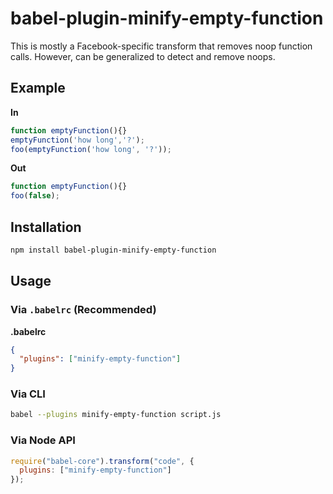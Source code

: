 # babel-plugin-minify-empty-function

This is mostly a Facebook-specific transform that removes noop function calls. However, can be generalized to detect and remove noops.

## Example

**In**

```javascript
function emptyFunction(){}
emptyFunction('how long','?');
foo(emptyFunction('how long', '?'));
```

**Out**

```javascript
function emptyFunction(){}
foo(false);
```

## Installation

```sh
npm install babel-plugin-minify-empty-function
```

## Usage

### Via `.babelrc` (Recommended)

**.babelrc**

```json
{
  "plugins": ["minify-empty-function"]
}
```

### Via CLI

```sh
babel --plugins minify-empty-function script.js
```

### Via Node API

```javascript
require("babel-core").transform("code", {
  plugins: ["minify-empty-function"]
});
```
